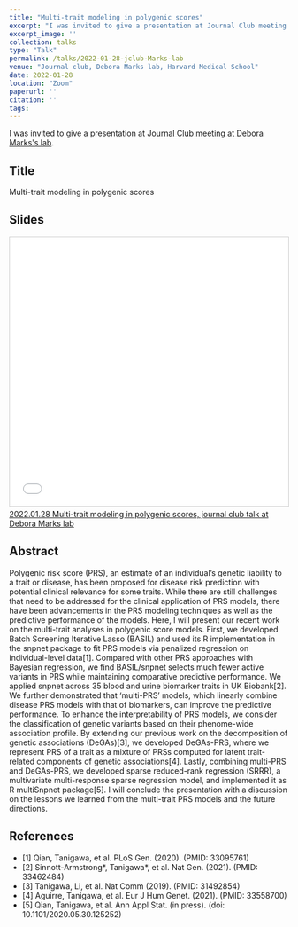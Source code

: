 ```yaml
---
title: "Multi-trait modeling in polygenic scores"
excerpt: "I was invited to give a presentation at Journal Club meeting at Debora Marks's lab"
excerpt_image: ''
collection: talks
type: "Talk"
permalink: /talks/2022-01-28-jclub-Marks-lab
venue: "Journal club, Debora Marks lab, Harvard Medical School"
date: 2022-01-28
location: "Zoom"
paperurl: ''
citation: ''
tags:
---
```


I was invited to give a presentation at [Journal Club meeting at Debora Marks's lab](https://www.deboramarkslab.com/journal-club).

## Title

Multi-trait modeling in polygenic scores

## Slides

<iframe src="//www.slideshare.net/slideshow/embed_code/key/jnCfAXrRhxekDj" width="595" height="485" frameborder="0" marginwidth="0" marginheight="0" scrolling="no" style="border:1px solid #CCC; border-width:1px; margin-bottom:5px; max-width: 100%;" allowfullscreen></iframe> <div style="margin-bottom:5px">
<a href="//www.slideshare.net/YosukeTanigawa/20220128-multitrait-modeling-in-polygenic-scores-journal-club-talk-at-debora-marks-lab" title="2022.01.28 Multi-trait modeling in polygenic scores, journal club talk at Debora Marks lab" target="_blank">2022.01.28 Multi-trait modeling in polygenic scores, journal club talk at Debora Marks lab</a>
</div>

## Abstract

Polygenic risk score (PRS), an estimate of an individual’s genetic liability to a trait or disease, has been proposed for disease risk prediction with potential clinical relevance for some traits. While there are still challenges that need to be addressed for the clinical application of PRS models, there have been advancements in the PRS modeling techniques as well as the predictive performance of the models. Here, I will present our recent work on the multi-trait analyses in polygenic score models. First, we developed Batch Screening Iterative Lasso (BASIL) and used its R implementation in the snpnet package to fit PRS models via penalized regression on individual-level data[1]. Compared with other PRS approaches with Bayesian regression, we find BASIL/snpnet selects much fewer active variants in PRS while maintaining comparative predictive performance. We applied snpnet across 35 blood and urine biomarker traits in UK Biobank[2]. We further demonstrated that ‘multi-PRS’ models, which linearly combine disease PRS models with that of biomarkers, can improve the predictive performance. To enhance the interpretability of PRS models, we consider the classification of genetic variants based on their phenome-wide association profile. By extending our previous work on the decomposition of genetic associations (DeGAs)[3], we developed DeGAs-PRS, where we represent PRS of a trait as a mixture of PRSs computed for latent trait-related components of genetic associations[4]. Lastly, combining multi-PRS and DeGAs-PRS, we developed sparse reduced-rank regression (SRRR), a multivariate multi-response sparse regression model, and implemented it as R multiSnpnet package[5]. I will conclude the presentation with a discussion on the lessons we learned from the multi-trait PRS models and the future directions.

## References

- [1] Qian, Tanigawa, et al. PLoS Gen. (2020). (PMID: 33095761)
- [2] Sinnott-Armstrong*, Tanigawa*, et al. Nat Gen. (2021). (PMID: 33462484)
- [3] Tanigawa, Li, et al. Nat Comm (2019). (PMID: 31492854)
- [4] Aguirre, Tanigawa, et al. Eur J Hum Genet. (2021). (PMID: 33558700)
- [5] Qian, Tanigawa, et al. Ann Appl Stat. (in press). (doi: 10.1101/2020.05.30.125252)
